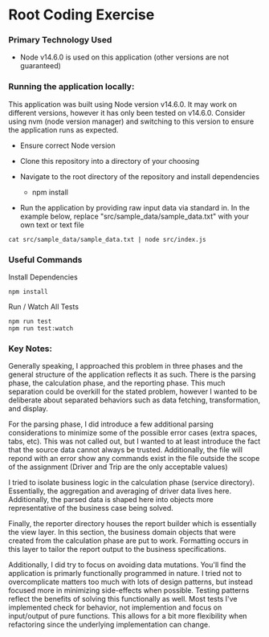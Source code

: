# Root Coding Exercise

### Primary Technology Used

- Node v14.6.0 is used on this application (other versions are not guaranteed)

### Running the application locally:

This application was built using Node version v14.6.0. It may work on different versions, however it has only been tested on v14.6.0. Consider using nvm (node version manager) and switching to this version to ensure the application runs as expected.

- Ensure correct Node version
- Clone this repository into a directory of your choosing
- Navigate to the root directory of the repository and install dependencies
  - npm install

- Run the application by providing raw input data via standard in.  In the example below, replace "src/sample_data/sample_data.txt" with your own text or text file
```
cat src/sample_data/sample_data.txt | node src/index.js
```

### Useful Commands

Install Dependencies

```
npm install
```

Run / Watch All Tests

```
npm run test
npm run test:watch
```

### Key Notes:

Generally speaking, I approached this problem in three phases and the general structure of the application reflects it as such.  There is the parsing phase, the calculation phase, and the reporting phase.  This much separation could be overkill for the stated problem, however I wanted to be deliberate about separated behaviors such as data fetching, transformation, and display.

For the parsing phase, I did introduce a few additional parsing considerations to minimize some of the possible error cases (extra spaces, tabs, etc).  This was not called out, but I wanted to at least introduce the fact that the source data cannot always be trusted.  Additionally, the file will repond with an error show any commands exist in the file outside the scope of the assignment (Driver and Trip are the only acceptable values)

I tried to isolate business logic in the calculation phase (service directory).  Essentially, the aggregation and averaging of driver data lives here.  Additionally, the parsed data is shaped here into objects more representative of the business case being solved.

Finally, the reporter directory houses the report builder which is essentially the view layer.  In this section, the business domain objects that were created from the calculation phase are put to work.  Formatting occurs in this layer to tailor the report output to the business specifications.

Additionally, I did try to focus on avoiding data mutations.  You'll find the application is primarly functionally programmed in nature.  I tried not to overcomplicate matters too much with lots of design patterns, but instead focused more in minimizing side-effects when possible.  Testing patterns reflect the benefits of solving this functionally as well.  Most tests I've implemented check for behavior, not implemention and focus on input/output of pure functions.  This allows for a bit more flexibility when refactoring since the underlying implementation can change.
